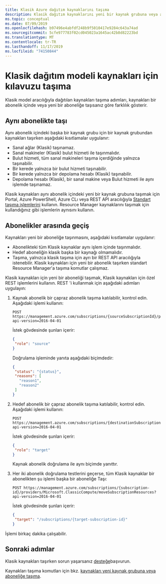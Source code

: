 ```yaml
---
title: Klasik Azure dağıtım kaynaklarını taşıma
description: Klasik dağıtım kaynaklarını yeni bir kaynak grubuna veya aboneliğe taşımak için Azure Resource Manager kullanın.
ms.topic: conceptual
ms.date: 07/09/2019
ms.openlocfilehash: b97496e4abfdf248b9f5010417e9284c643a74ad
ms.sourcegitcommit: 5cfe977783f02cd045023a1645ac42b8d82223bd
ms.translationtype: MT
ms.contentlocale: tr-TR
ms.lasthandoff: 11/17/2019
ms.locfileid: "74150844"
---
```

# <a name="move-guidance-for-classic-deployment-model-resources"></a>Klasik dağıtım modeli kaynakları için kılavuzu taşıma

Klasik model aracılığıyla dağıtılan kaynakları taşıma adımları, kaynakları bir abonelik içinde veya yeni bir aboneliğe taşısanız göre farklılık gösterir.

## <a name="move-in-the-same-subscription"></a>Aynı abonelikte taşı

Aynı abonelik içindeki başka bir kaynak grubu için bir kaynak grubundan kaynakları taşırken aşağıdaki kısıtlamalar uygulanır:

* Sanal ağlar (Klasik) taşınamaz.
* Sanal makineler (Klasik) bulut hizmeti ile taşınmalıdır.
* Bulut hizmeti, tüm sanal makineleri taşıma içerdiğinde yalnızca taşınabilir.
* Bir kerede yalnızca bir bulut hizmeti taşınabilir.
* Bir kerede yalnızca bir depolama hesabı (Klasik) taşınabilir.
* Depolama hesabı (Klasik), bir sanal makine veya Bulut hizmeti ile aynı işlemde taşınamaz.

Klasik kaynakları aynı abonelik içindeki yeni bir kaynak grubuna taşımak için Portal, Azure PowerShell, Azure CLı veya REST API aracılığıyla [Standart taşıma işlemlerini](../resource-group-move-resources.md) kullanın. Resource Manager kaynaklarını taşımak için kullandığınız gibi işlemlerin aynısını kullanın.

## <a name="move-across-subscriptions"></a>Abonelikler arasında geçiş

Kaynakları yeni bir aboneliğe taşınmasını, aşağıdaki kısıtlamalar uygulanır:

* Abonelikteki tüm Klasik kaynaklar aynı işlem içinde taşınmalıdır.
* Hedef aboneliğin klasik başka bir kaynağı olmamalıdır.
* Taşıma, yalnızca klasik taşıma için ayrı bir REST API aracılığıyla istenebilir. Klasik kaynakları için yeni bir abonelik taşırken standart Resource Manager'a taşıma komutlar çalışmaz.

Klasik kaynakları için yeni bir aboneliği taşımak, Klasik kaynakları için özel REST işlemlerini kullanın. REST 'i kullanmak için aşağıdaki adımları uygulayın:

1. Kaynak abonelik bir çapraz abonelik taşıma katılabilir, kontrol edin. Aşağıdaki işlemi kullanın:

   ```HTTP
   POST https://management.azure.com/subscriptions/{sourceSubscriptionId}/providers/Microsoft.ClassicCompute/validateSubscriptionMoveAvailability?api-version=2016-04-01
   ```

     İstek gövdesinde şunları içerir:

   ```json
   {
    "role": "source"
   }
   ```

     Doğrulama işleminde yanıta aşağıdaki biçimdedir:

   ```json
   {
    "status": "{status}",
    "reasons": [
      "reason1",
      "reason2"
    ]
   }
   ```

1. Hedef abonelik bir çapraz abonelik taşıma katılabilir, kontrol edin. Aşağıdaki işlemi kullanın:

   ```HTTP
   POST https://management.azure.com/subscriptions/{destinationSubscriptionId}/providers/Microsoft.ClassicCompute/validateSubscriptionMoveAvailability?api-version=2016-04-01
   ```

     İstek gövdesinde şunları içerir:

   ```json
   {
    "role": "target"
   }
   ```

     Kaynak abonelik doğrulama ile aynı biçimde yanıttır.
1. Her iki abonelik doğrulama testlerini geçerse, tüm Klasik kaynaklar bir abonelikten şu işlemi başka bir aboneliğe Taşı:

   ```HTTP
   POST https://management.azure.com/subscriptions/{subscription-id}/providers/Microsoft.ClassicCompute/moveSubscriptionResources?api-version=2016-04-01
   ```

    İstek gövdesinde şunları içerir:

   ```json
   {
    "target": "/subscriptions/{target-subscription-id}"
   }
   ```

İşlemi birkaç dakika çalışabilir.

## <a name="next-steps"></a>Sonraki adımlar

Klasik kaynakları taşırken sorun yaşarsanız [desteğe](https://portal.azure.com/#blade/Microsoft_Azure_Support/HelpAndSupportBlade/overview)başvurun.

Kaynakları taşıma komutları için bkz. [kaynakları yeni kaynak grubuna veya aboneliğe taşıma](../resource-group-move-resources.md).
